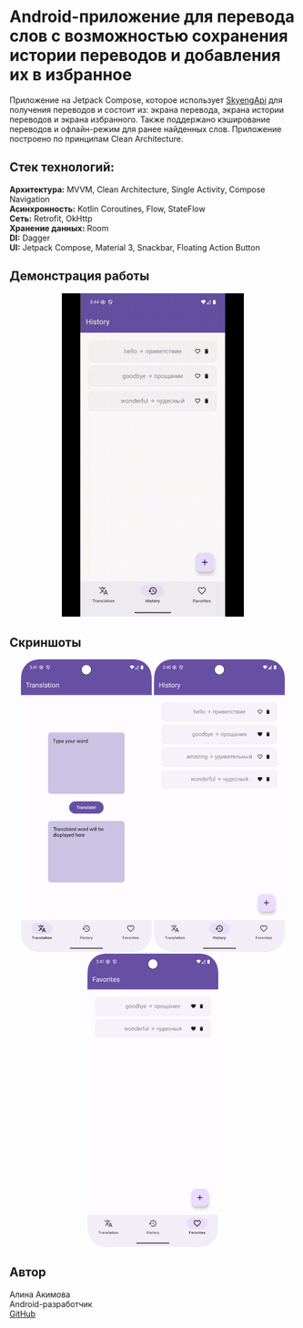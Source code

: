 # Android-приложение для перевода слов с возможностью сохранения истории переводов и добавления их в избранное
Приложение на Jetpack Compose, которое использует [SkyengApi](https://dictionary.skyeng.ru/doc/api/external) для получения переводов и состоит из: экрана перевода, экрана истории переводов и экрана избранного.
Также поддержано кэширование переводов и офлайн-режим для ранее найденных слов. Приложение построено по принципам Clean Architecture.

## Стек технологий:
**Архитектура:** MVVM, Clean Architecture, Single Activity, Compose Navigation  
**Асинхронность:** Kotlin Coroutines, Flow, StateFlow  
**Сеть:** Retrofit, OkHttp  
**Хранение данных:** Room  
**DI:** Dagger  
**UI:** Jetpack Compose, Material 3, Snackbar, Floating Action Button

## Демонстрация работы
<p align="center">
  <img src="./docs/demo_recording.gif" width="320" alt="Демонстрация работы приложения" />
</p>

## Скриншоты
<p align="center">
  <img src="./docs/screenshots/translation_screenshot.png" width="230" alt="Экран перевода слов" />
  <img src="./docs/screenshots/history_screenshot.png" width="230" alt="Экран истории переводов" />
  <img src="./docs/screenshots/favorites_screenshot.png" width="230" alt="Экран избранного" />
</p>

## Автор
Алина Акимова  
Android-разработчик  
[GitHub](https://github.com/malinochkaaa)